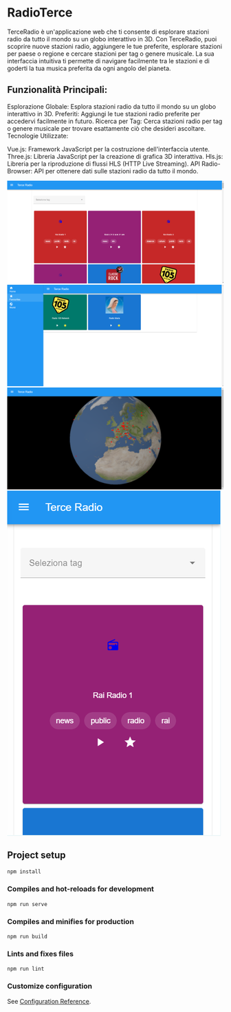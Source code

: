 # RadioTerce

TerceRadio è un'applicazione web che ti consente di esplorare stazioni radio da tutto il mondo su un globo interattivo in 3D. Con TerceRadio, puoi scoprire nuove stazioni radio, aggiungere le tue preferite, esplorare stazioni per paese o regione e cercare stazioni per tag o genere musicale. La sua interfaccia intuitiva ti permette di navigare facilmente tra le stazioni e di goderti la tua musica preferita da ogni angolo del pianeta.

## Funzionalità Principali:

Esplorazione Globale: Esplora stazioni radio da tutto il mondo su un globo interattivo in 3D.
Preferiti: Aggiungi le tue stazioni radio preferite per accedervi facilmente in futuro.
Ricerca per Tag: Cerca stazioni radio per tag o genere musicale per trovare esattamente ciò che desideri ascoltare.
Tecnologie Utilizzate:

Vue.js: Framework JavaScript per la costruzione dell'interfaccia utente.
Three.js: Libreria JavaScript per la creazione di grafica 3D interattiva.
Hls.js: Libreria per la riproduzione di flussi HLS (HTTP Live Streaming).
API Radio-Browser: API per ottenere dati sulle stazioni radio da tutto il mondo.

![Screenshot dell'applicazione](AppScreenshots/screen1.png)
![Screenshot dell'applicazione](AppScreenshots/screen2.png)
![Screenshot dell'applicazione](AppScreenshots/screen3.png)
![Screenshot dell'applicazione sul telefono](AppScreenshots/mobile.png)

## Project setup
```
npm install
```

### Compiles and hot-reloads for development
```
npm run serve
```

### Compiles and minifies for production
```
npm run build
```

### Lints and fixes files
```
npm run lint
```

### Customize configuration
See [Configuration Reference](https://cli.vuejs.org/config/).
